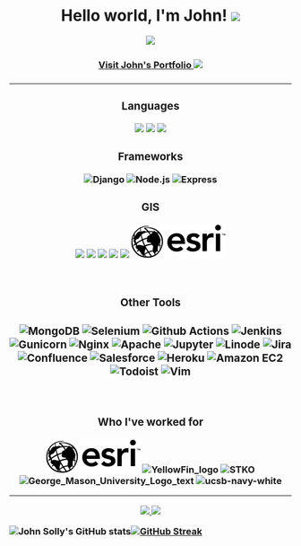 <h1 align="center">
  Hello world, I'm John!
  <img src="https://media.giphy.com/media/hvRJCLFzcasrR4ia7z/giphy.gif" width="40">
</h1>

<!-- Typing SVG -->
<p align="center">
  <img src="https://readme-typing-svg.herokuapp.com?font=Helvetica&size=28&duration=6500&color=0B3B8E&center=true&vCenter=true&width=450&lines=Full+Stack+Developer+%2B+Geospatial...+;Always+Learning+New+Things...+%F0%9F%92%A1">
</p>

<h3 align=center><a target="_blank" href="https://blogthedata.com/category/portfolio/">Visit John's Portfolio <img src="https://user-images.githubusercontent.com/9572232/182878662-1294d61e-9d75-43e4-9900-c5d21adba722.png" height="20"></img></a><h3>

---

<div align=center>
<h3>Languages</h3>
<img src="https://user-images.githubusercontent.com/9572232/182749809-a9e991d1-4d5c-446e-9738-e1326139b55e.png" height="30"></img>
<img src="https://user-images.githubusercontent.com/9572232/179663910-c447e149-7ebc-4d36-a620-a3776e334326.png" height="30"></img>
<img src="https://user-images.githubusercontent.com/9572232/182749305-5c291c5d-bd09-4276-a044-4ed5519dd081.png" height="30"></img>
</div>


<div align=center>
<h3>Frameworks</h3>

![Django](https://img.shields.io/badge/Django-092E20.svg?style=for-the-badge&logo=Django&logoColor=white)
![Node.js](https://img.shields.io/badge/Node.js-339933.svg?style=for-the-badge&logo=nodedotjs&logoColor=white)
![Express](https://img.shields.io/badge/Express-000000.svg?style=for-the-badge&logo=Express&logoColor=white)
</div>


<div align=center>
<h3>GIS</h3>

<img src="https://user-images.githubusercontent.com/9572232/179357369-dc65b584-6662-4ca3-b293-34a36a23a50d.png" height="30"></img>
<img src="https://user-images.githubusercontent.com/9572232/179357243-bae2459a-5145-42fa-9fbf-c853d1e16c4d.png" height="30"></img>
<img src="https://user-images.githubusercontent.com/9572232/179356712-80469202-25bb-456a-ac8c-14069f9b8906.png" height="30"></img>
<img src="https://user-images.githubusercontent.com/9572232/179356071-0cafe068-3e19-4c08-934e-5009785a4ce9.png" height="30"></img>
<img src="https://user-images.githubusercontent.com/9572232/179357058-c6401511-aa70-41f9-b487-5b20d23678d1.png" height="30"></img>
![Esri](./esri_logo.svg)
</div>

<br>

<div align=center>
<h3>Other Tools<h3>

![MongoDB](https://img.shields.io/badge/MongoDB-47A248.svg?style=for-the-badge&logo=MongoDB&logoColor=white)
![Selenium](https://img.shields.io/badge/Selenium-43B02A.svg?style=for-the-badge&logo=Selenium&logoColor=white)
![Github Actions](https://camo.githubusercontent.com/f8288ca79525f949c40a73eb967f2e2e8596c699758e42feedf3dec9d57af653/68747470733a2f2f696d672e736869656c64732e696f2f62616467652f476974487562253230416374696f6e732d3230383846462e7376673f7374796c653d666f722d7468652d6261646765266c6f676f3d4769744875622d416374696f6e73266c6f676f436f6c6f723d7768697465)
![Jenkins](https://img.shields.io/badge/Jenkins-D24939.svg?style=for-the-badge&logo=Jenkins&logoColor=white)
![Gunicorn](https://img.shields.io/badge/Gunicorn-499848.svg?style=for-the-badge&logo=Gunicorn&logoColor=white)
![Nginx](https://img.shields.io/badge/NGINX-009639.svg?style=for-the-badge&logo=NGINX&logoColor=white)
![Apache](https://camo.githubusercontent.com/299eb0e1ad2382b6da278f36bc6659e38f29ecfb6a47e043fdee8bad488cb957/68747470733a2f2f696d672e736869656c64732e696f2f62616467652f4170616368652d4432323132382e7376673f7374796c653d666f722d7468652d6261646765266c6f676f3d417061636865266c6f676f436f6c6f723d7768697465)
![Jupyter](https://img.shields.io/badge/Jupyter-F37626.svg?style=for-the-badge&logo=Jupyter&logoColor=white)
![Linode](https://img.shields.io/badge/Linode-00A95C.svg?style=for-the-badge&logo=Linode&logoColor=white)
![Jira](https://img.shields.io/badge/Jira-0052CC.svg?style=for-the-badge&logo=Jira&logoColor=white)
![Confluence](https://img.shields.io/badge/Confluence-172B4D.svg?style=for-the-badge&logo=Confluence&logoColor=white)
![Salesforce](https://img.shields.io/badge/Salesforce-00A1E0.svg?style=for-the-badge&logo=Salesforce&logoColor=white)
![Heroku](https://img.shields.io/badge/Heroku-430098.svg?style=for-the-badge&logo=Heroku&logoColor=white)
![Amazon EC2](https://img.shields.io/badge/Amazon%20EC2-FF9900.svg?style=for-the-badge&logo=Amazon-EC2&logoColor=white)
![Todoist](https://img.shields.io/badge/Todoist-E44332.svg?style=for-the-badge&logo=Todoist&logoColor=white)
![Vim](https://img.shields.io/badge/Vim-019733.svg?style=for-the-badge&logo=Vim&logoColor=white)
</div>
<br>

<div align=center>
<h3>Who I've worked for</h3>

![Esri](./esri_logo.svg)
![YellowFin_logo](https://user-images.githubusercontent.com/9572232/176968781-bc3b7969-2b06-4470-99c3-4413ec60e8fa.png)
![STKO](https://user-images.githubusercontent.com/9572232/176968770-827d7d47-99c8-4e50-8b72-65109bdaaf5f.png)
![George_Mason_University_Logo_text](https://user-images.githubusercontent.com/9572232/176968733-4d3a643c-f9a5-4fa5-ab4c-b09a4e30b890.png)
![ucsb-navy-white](https://user-images.githubusercontent.com/9572232/176968760-7aadace2-8450-4180-9121-b0edceaefa87.png)
</div>

---

<p align="center">
<a href="https://github.com/anuraghazra/github-readme-stats">
  <img src="https://github-readme-stats.vercel.app/api/top-langs/?username=jsolly&theme=default_repocard" />
</a>
<a href="https://twitter.com/_jsolly">
  <img src="https://github-readme-twitter.gazf.vercel.app/api?id=_jsolly&show_reply=off&show_retweet=off" />
</a>


![John Solly's GitHub stats](https://github-readme-stats.vercel.app/api?username=jsolly&show_icons=true&theme=default_repocard)[![GitHub Streak](https://github-readme-streak-stats.herokuapp.com/?user=jsolly&theme=default_repocard)](https://git.io/streak-stats)
  </p>
